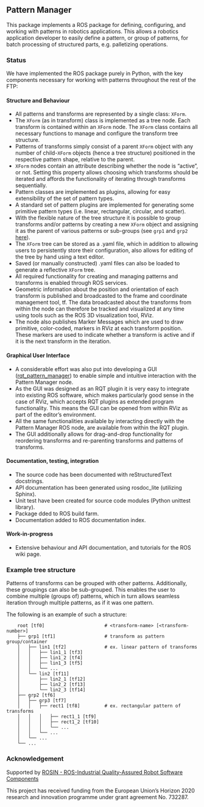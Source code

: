 ## Pattern Manager

This package implements a ROS package for defining, configuring, and working with patterns in robotics applications. This allows a robotics application developer to easily define a pattern, or group of patterns, for batch processing of structured parts, e.g. palletizing operations. 

### Status

We have implemented the ROS package purely in Python, with the key components necessary for working with patterns throughout the rest of the FTP:

#### Structure and Behaviour
- All patterns and transforms are represented by a single class: `XForm`.
- The `XForm` (as in transform) class is implemented as a tree node. Each transform is contained within an `XForm` node. The `XForm` class contains all necessary functions to manage and configure the transform tree structure.
- Patterns of transforms simply consist of a parent `XForm` object with any number of child-`XForm` objects (hence a tree structure) positioned in the respective pattern shape, relative to the parent.
- `XForm` nodes contain an attribute describing whether the node is “active”, or not. Setting this property allows choosing which transforms should be iterated and affords the functionality of iterating through transforms sequentially.
- Pattern classes are implemented as plugins, allowing for easy extensibility of the set of pattern types.
- A standard set of pattern plugins are implemented for generating some primitive pattern types (i.e. linear, rectangular, circular, and scatter).
- With the flexible nature of the tree structure it is possible to group transforms and/or patterns by creating a new `XForm` object and assigning it as the parent of various patterns or sub-groups (see `grp1` and `grp2` <a href="#example-tree-structure">here</a>).
- The `XForm` tree can be stored as a .yaml file, which in addition to allowing users to persistently store their configuration, also allows for editing of the tree by hand using a text editor.
- Saved (or manually constructed) .yaml files can also be loaded to generate a reflective `XForm` tree.
- All required functionality for creating and managing patterns and transforms is enabled through ROS services.
- Geometric information about the position and orientation of each transform is published and broadcasted to the frame and coordinate management tool, tf. The data broadcasted about the transforms from within the node can therefore be tracked and visualized at any time using tools such as the ROS 3D visualization tool, RViz.
- The node also publishes Marker Messages which are used to draw primitive, color-coded, markers in RViz at each transform position. These markers are used to indicate whether a transform is active and if it is the next transform in the iteration.

#### Graphical User Interface
- A considerable effort was also put into developing a GUI (<a href="https://github.com/teknologisk-institut/rqt_pattern_manager">rqt_pattern_manager</a>) to enable simple and intuitive interaction with the Pattern Manager node.
- As the GUI was designed as an RQT plugin it is very easy to integrate into existing ROS software, which makes particularly good sense in the case of RViz, which accepts RQT plugins as extended program functionality. This means the GUI can be opened from within RViz as part of the editor’s environment.
- All the same functionalities available by interacting directly with the Pattern Manager ROS node, are available from within the RQT plugin.
- The GUI additionally allows for drag-and-drop functionality for reordering transforms and re-parenting transforms and patterns of transforms.

#### Documentation, testing, integration
- The source code has been documented with reStructuredText docstrings.
- API documentation has been generated using rosdoc_lite (utilizing Sphinx).
- Unit test have been created for source code modules (Python unittest library).
- Package dded to ROS build farm.
- Documentation added to ROS documentation index.

#### Work-in-progress
- Extensive behaviour and API documentation, and tutorials for the ROS wiki page.

### Example tree structure

Patterns of transforms can be grouped with other patterns. Additionally, these groupings can also be sub-grouped. This enables the user to combine multiple (groups of) patterns, which in turn allows seamless iteration through multiple patterns, as if it was one pattern.

The following is an example of such a structure:
```
    root [tf0]                      # <transform-name> [<transform-number>]
    ├── grp1 [tf1]                  # transform as pattern group/container
    │   ├── lin1 [tf2]              # ex. linear pattern of transforms
    │   │   ├── lin1_1 [tf3]           
    │   │   ├── lin1_2 [tf4]
    │   │   ├── lin1_3 [tf5]
    │   │   └── ...
    │   └── lin2 [tf11]
    │       ├── lin2_1 [tf12]           
    │       ├── lin2_2 [tf13]
    │       └── lin2_3 [tf14]
    ├── grp2 [tf6]
    │   ├── grp3 [tf7]
    │   │   ├── rect1 [tf8]         # ex. rectangular pattern of transforms
    │   │   │   ├── rect1_1 [tf9]
    │   │   │   ├── rect1_2 [tf10]
    │   │   │   └── ...
    │   │   └── ...
    │   └── ...
    └── ...
```

### Acknowledgement

Supported by [ROSIN - ROS-Industrial Quality-Assured Robot Software Components](http://rosin-project.eu/) 

This project has received funding from the European Union’s Horizon 2020 research and innovation programme under grant agreement No. 732287.
